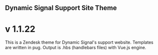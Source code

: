 ## Dynamic Signal Support Site Theme
# v 1.1.22

This is a Zendesk theme for Dynamic Signal's support website. Templates are written in pug. Output is .hbs (handlebars files) with Vue.js engine.
